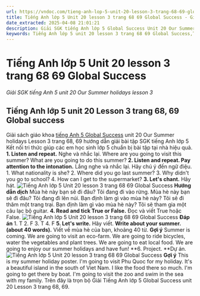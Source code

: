 ```yaml
---
url: https://vndoc.com/tieng-anh-lop-5-unit-20-lesson-3-trang-68-69-global-success-337768
title: Tiếng Anh lớp 5 Unit 20 lesson 3 trang 68 69 Global Success - Giải SGK tiếng Anh 5 unit 20 Our Summer holidays lesson 3 - VnDoc.com
date_extracted: 2025-04-08 21:01:21
description: Giải SGK tiếng Anh lớp 5 Global Success Unit 20 Our Summer holidays Lesson 3 bao gồm đáp án các phần bài tập trang 68 69 giúp các em chuẩn bị bài hiệu quả.
keywords: Tiếng Anh lớp 5 unit 20 lesson 3 trang 68 69 Global Success,Tiếng Anh 5 unit 20 lesson 3 trang 68 69 Global Success,Giải SGK tiếng Anh 5 unit 20 Our summer holidays lesson 3,Tiếng Anh lớp 5 Global Success unit 20 lesson 3,Tiếng Anh 5 Global Success unit 20 lesson 3,tiếng anh lớp 5 unit 20 lesson 3 global success,tiếng anh 5 unit 20 lesson 3 global success
---
```


# Tiếng Anh lớp 5 Unit 20 lesson 3 trang 68 69 Global Success
 _Giải SGK tiếng Anh 5 unit 20 Our Summer holidays lesson 3_
## Tiếng Anh lớp 5 unit 20 Lesson 3 trang 68, 69 Global success
Giải sách giáo khoa [tiếng Anh 5 Global Success](<https://vndoc.com/tieng-anh-lop-5-global-success>) unit 20 Our Summer holidays Lesson 3 trang 68, 69 hướng dẫn giải bài tập SGK tiếng Anh lớp 5 Kết nối tri thức giúp các em học sinh lớp 5 chuẩn bị bài tập tại nhà hiệu quả.
**1\. Listen and repeat.** Nghe và nhắc lại.
Where are you going to visit this summer?
What are you going to do this summer?
**2\. Listen and repeat. Pay attention to the intonation.** Lắng nghe và nhắc lại. Hãy chú ý đến ngữ điệu.
1\. What nationality is she?
2\. Where did you go last summer?
3\. Why didn't you go to school?
4\. How can I get to the supermarket?
**3\. Let's chant.** Hãy hát.
![Tiếng Anh lớp 5 Unit 20 lesson 3 trang 68 69 Global Success](https://i.vdoc.vn/data/image/2025/03/05/tieng-anh-lop-5-unit-20-lesson-3-trang-68-69-global-success-1.png)
**Hướng dẫn dịch**
Mùa hè này bạn sẽ đi đâu?
Tôi đang đi vào rừng.
Mùa hè này bạn sẽ đi đâu?
Tôi đang đi lên núi.
Bạn định làm gì vào mùa hè này?
Tôi sẽ đi thăm một trang trại.
Bạn định làm gì vào mùa hè này?
Tôi sẽ tham gia một câu lạc bộ guitar.
**4\. Read and tick True or False.** Đọc và viết True hoặc False.
![Tiếng Anh lớp 5 Unit 20 lesson 3 trang 68 69 Global Success](https://i.vdoc.vn/data/image/2025/03/05/tieng-anh-lop-5-unit-20-lesson-3-trang-68-69-global-success-2.png)
**Đáp án**
1\. T
2\. F
3\. T
4\. F
**5\. Let's write.** Hãy viết.
**Write about your summer. \(about 40 words\).** Viết về mùa hè của bạn, khoảng 40 từ.
**Gợi ý**
Summer is coming. We are going to visit an eco-farm. We are going to ride bicycles, water the vegetables and plant trees. We are going to eat local food. We are going to enjoy our summer holidays and have fun\!
**6\. Project. **Dự án.
![Tiếng Anh lớp 5 Unit 20 lesson 3 trang 68 69 Global Success](https://i.vdoc.vn/data/image/2025/03/05/tieng-anh-lop-5-unit-20-lesson-3-trang-68-69-global-success-3.png)
**Gợi ý**
This is my summer holiday poster. I'm going to visit Phu Quoc for my holiday. It's a beautiful island in the south of Viet Nam. I like the food there so much. I'm going to get there by boat. I'm going to visit the zoo and swim in the sea with my family.
Trên đây là trọn bộ Giải Tiếng Anh lớp 5 Global Success unit 20 Lesson 3 trang 68, 69.
